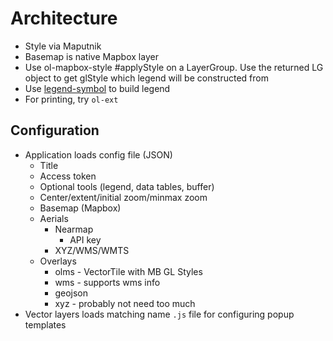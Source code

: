 # Architecture

- Style via Maputnik
- Basemap is native Mapbox layer
- Use ol-mapbox-style #applyStyle on a LayerGroup. Use the returned LG object to get glStyle which legend will be constructed from
- Use [legend-symbol](https://github.com/watergis/legend-symbol) to build legend
- For printing, try `ol-ext`

## Configuration

- Application loads config file (JSON)
  - Title
  - Access token
  - Optional tools (legend, data tables, buffer)
  - Center/extent/initial zoom/minmax zoom
  - Basemap (Mapbox)
  - Aerials
    - Nearmap
      - API key
    - XYZ/WMS/WMTS
  - Overlays
    - olms - VectorTile with MB GL Styles
    - wms - supports wms info
    - geojson
    - xyz - probably not need too much
- Vector layers loads matching name `.js` file for configuring popup templates